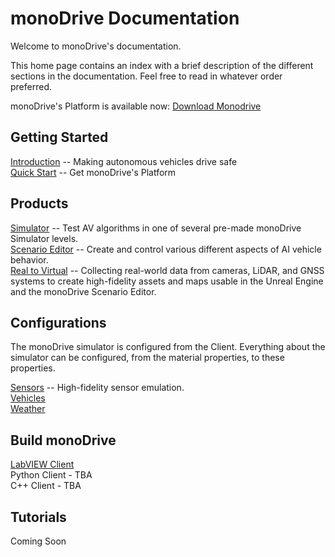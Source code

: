 # monoDrive Documentation

Welcome to monoDrive's documentation.

This home page contains an index with a brief description of the different sections in the documentation. Feel free to read in whatever order preferred.

monoDrive's Platform is available now: [Download Monodrive](https://lumen.ni.com/nicif/US/GB_EVALTLKTLVMONODRIVE/content.xhtml)

## Getting Started

[Introduction](intro_information.md) -- Making autonomous vehicles drive safe<br />
[Quick Start](Getting_Started.md) -- Get monoDrive's Platform

## Products


[Simulator](Simulator.md) -- Test AV algorithms in one of several pre-made monoDrive Simulator levels. <br />
[Scenario Editor](scenario_editor/scenarios.md) -- Create and control various different aspects of AI vehicle behavior.<br />
[Real to Virtual](r2v/about.md) -- Collecting real-world data from cameras, LiDAR, and GNSS systems to create high-fidelity assets and maps usable in the Unreal Engine and the monoDrive Scenario Editor.

## Configurations
The monoDrive simulator is configured from the Client. Everything about the simulator can be configured, from the material properties, to these properties.

[Sensors](monoDrive_home/Common.md) -- High-fidelity sensor emulation. <br />
[Vehicles](monoDrive_home/Vehicle-Configuration.md) <br />
[Weather](monoDrive_home/Weather.md)

## Build monoDrive

[LabVIEW Client](LV_client/quick_start/LabVIEW_client_quick_start.md) <br />
Python Client - TBA <br />
C++ Client - TBA

## Tutorials

Coming Soon


